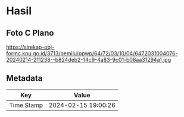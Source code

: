 # Hasil

## Foto C Plano

https://sirekap-obj-formc.kpu.go.id/3713/pemilu/ppwp/64/72/03/10/04/6472031004076-20240214-211238--b824deb2-14c9-4a83-9c01-b08aa31294a1.jpg


## Metadata

| Key        | Value               |
| ---------- | ------------------- |
| Time Stamp | 2024-02-15 19:00:26 |



